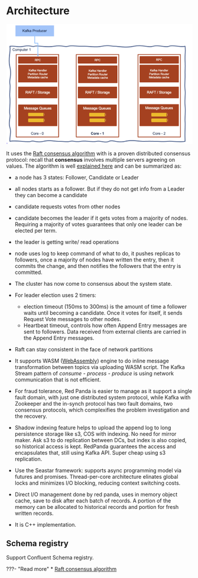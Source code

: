 # Architecture

![](./images/redpanda-arch.png)



It uses the [Raft consensus algorithm](https://raft.github.io/) with is a proven distributed consensus protocol: recall that **consensus** involves multiple servers agreeing on values. The algorithm is well [explained here](http://thesecretlivesofdata.com/raft/) and can be summarized as:

* a node has 3 states: Follower, Candidate or Leader
* all nodes starts as a follower. But if they do not get info from a Leader they can become a candidate
* candidate requests votes from other nodes
* candidate becomes the leader if it gets votes from a majority of nodes. Requiring a majority of votes guarantees that only one leader can be elected per term.
* the leader is getting write/ read operations
* node uses log to keep command of what to do, it pushes replicas to followers, once a majority of nodes have written the entry, then it commits the change, and then notifies the followers that the entry is committed.
* The cluster has now come to consensus about the system state.
* For leader election uses 2 timers:
    
    * election timeout (150ms to 300ms) is the amount of time a follower waits until becoming a candidate. Once it votes for itself, it sends Request Vote messages to other nodes.
    * Heartbeat timeout, controls how often Append Entry messages are sent to followers. Data received from external clients are carried in the Append Entry messages.

* Raft can stay consistent in the face of network partitions

* It supports WASM ([WebAssembly](https://webassembly.org/)) engine to do inline message transformation between topics via uploading WASM script. The Kafka Stream pattern of *consume - process - produce* is using network communication that is not efficient.
* For fraud tolerance, Red Panda is easier to manage as it support a single fault domain, with just one distributed system protocol, while Kafka with Zookeeper and the in-synch protocol has two fault domains, two consensus protocols, which complexifies the problem investigation and the recovery. 
* Shadow indexing feature helps to upload the append log to long persistence storage like s3, COS with indexing. No need for mirror maker. Ask s3 to do replication between DCs, but index is also copied, so historical access is kept. RedPanda guarantees the access and encapsulates that, still using Kafka API. Super cheap using s3 replication.
* Use the Seastar framework: supports async programming model via futures and promises. Thread-per-core architecture elinates global locks and minimizes I/O blocking, reducing context switching costs.
* Direct I/O management done by red panda, uses in memory object cache, save to disk after each batch of records. A portion of the memory can be allocated to historical records and portion for fresh written records.  


* It is C++ implementation.

## Schema registry

Support Confluent Schema registry.


???- "Read more"
    * [Raft consensus algorithm](http://thesecretlivesofdata.com/raft/)
